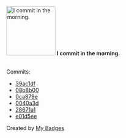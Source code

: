 <img src="https://my-badges.github.io/my-badges/morning-commits.png" alt="I commit in the morning." title="I commit in the morning." width="128">
<strong>I commit in the morning.</strong>
<br><br>

Commits:

- <a href="https://github.com/HorebZ/HorebZ/commit/39ac1df79fd19295bc01e6e5987ef9b0039dc38d">39ac1df</a>
- <a href="https://github.com/HorebZ/HorebZ/commit/08b8b00e31df7a17ea619f7bf4e280f6fbbaa22b">08b8b00</a>
- <a href="https://github.com/HorebZ/HorebZ/commit/0ca879e03fe827dd53c7570cfe8b98c7ba4d1bc8">0ca879e</a>
- <a href="https://github.com/HorebZ/HorebZ/commit/0040a3d7a8ab38385c9da3fce1028d8a50c0b8ac">0040a3d</a>
- <a href="https://github.com/HorebZ/HorebZ/commit/28671a1f102b364189d1589425e83b423e3e8475">28671a1</a>
- <a href="https://github.com/HorebZ/HorebZ/commit/e01d5eecf24c22d3db097128fd0c3992f93f19f1">e01d5ee</a>


Created by <a href="https://github.com/my-badges/my-badges">My Badges</a>